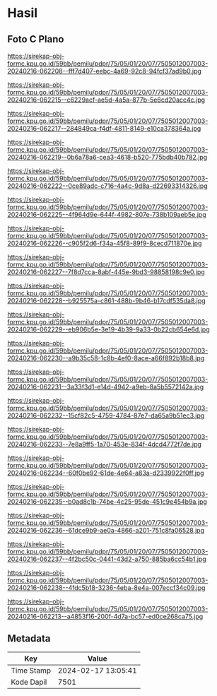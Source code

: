 # Hasil

## Foto C Plano

https://sirekap-obj-formc.kpu.go.id/59bb/pemilu/pdpr/75/05/01/20/07/7505012007003-20240216-062208--fff7d407-eebc-4a69-92c8-94fcf37ad9b0.jpg

https://sirekap-obj-formc.kpu.go.id/59bb/pemilu/pdpr/75/05/01/20/07/7505012007003-20240216-062215--c6229acf-ae5d-4a5a-877b-5e6cd20acc4c.jpg

https://sirekap-obj-formc.kpu.go.id/59bb/pemilu/pdpr/75/05/01/20/07/7505012007003-20240216-062217--284849ca-f4df-4811-8149-e10ca378364a.jpg

https://sirekap-obj-formc.kpu.go.id/59bb/pemilu/pdpr/75/05/01/20/07/7505012007003-20240216-062219--0b6a78a6-cea3-4618-b520-775bdb40b782.jpg

https://sirekap-obj-formc.kpu.go.id/59bb/pemilu/pdpr/75/05/01/20/07/7505012007003-20240216-062222--0ce89adc-c716-4a4c-9d8a-d22693314326.jpg

https://sirekap-obj-formc.kpu.go.id/59bb/pemilu/pdpr/75/05/01/20/07/7505012007003-20240216-062225--4f964d9e-644f-4982-807e-738b109aeb5e.jpg

https://sirekap-obj-formc.kpu.go.id/59bb/pemilu/pdpr/75/05/01/20/07/7505012007003-20240216-062226--c905f2d6-f34a-45f8-89f9-8cecd711870e.jpg

https://sirekap-obj-formc.kpu.go.id/59bb/pemilu/pdpr/75/05/01/20/07/7505012007003-20240216-062227--7f8d7cca-8abf-445e-9bd3-98858198c9e0.jpg

https://sirekap-obj-formc.kpu.go.id/59bb/pemilu/pdpr/75/05/01/20/07/7505012007003-20240216-062228--b925575a-c861-488b-9b46-b17cdf535da8.jpg

https://sirekap-obj-formc.kpu.go.id/59bb/pemilu/pdpr/75/05/01/20/07/7505012007003-20240216-062229--eb906b5e-3e19-4b39-9a33-0b22cb654e6d.jpg

https://sirekap-obj-formc.kpu.go.id/59bb/pemilu/pdpr/75/05/01/20/07/7505012007003-20240216-062230--a9b35c58-1c8b-4ef0-8ace-a66f892b18b8.jpg

https://sirekap-obj-formc.kpu.go.id/59bb/pemilu/pdpr/75/05/01/20/07/7505012007003-20240216-062231--3a33f3d1-e14d-4942-a9eb-8a5b5572142a.jpg

https://sirekap-obj-formc.kpu.go.id/59bb/pemilu/pdpr/75/05/01/20/07/7505012007003-20240216-062232--15cf82c5-4759-4784-87e7-da65a9b51ec3.jpg

https://sirekap-obj-formc.kpu.go.id/59bb/pemilu/pdpr/75/05/01/20/07/7505012007003-20240216-062233--7e8a9ff5-1a70-453e-834f-4dcd4772f7de.jpg

https://sirekap-obj-formc.kpu.go.id/59bb/pemilu/pdpr/75/05/01/20/07/7505012007003-20240216-062234--60f0be92-61de-4e64-a83a-d2339922f0ff.jpg

https://sirekap-obj-formc.kpu.go.id/59bb/pemilu/pdpr/75/05/01/20/07/7505012007003-20240216-062235--b0ad8c1b-74be-4c25-95de-451c9e454b9a.jpg

https://sirekap-obj-formc.kpu.go.id/59bb/pemilu/pdpr/75/05/01/20/07/7505012007003-20240216-062236--61dce9b9-ae0a-4866-a201-751c8fa06528.jpg

https://sirekap-obj-formc.kpu.go.id/59bb/pemilu/pdpr/75/05/01/20/07/7505012007003-20240216-062237--4f2bc50c-0441-43d2-a750-885ba6cc54b1.jpg

https://sirekap-obj-formc.kpu.go.id/59bb/pemilu/pdpr/75/05/01/20/07/7505012007003-20240216-062238--4fdc5b18-3236-4eba-8e4a-007eccf34c09.jpg

https://sirekap-obj-formc.kpu.go.id/59bb/pemilu/pdpr/75/05/01/20/07/7505012007003-20240216-062213--a4853f16-200f-4d7a-bc57-ed0ce268ca75.jpg


## Metadata

| Key        | Value               |
| ---------- | ------------------- |
| Time Stamp | 2024-02-17 13:05:41 |
| Kode Dapil | 7501                |



